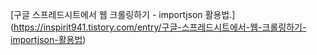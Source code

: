 [구글 스프레드시트에서 웹 크롤링하기 - importjson 활용법.] (https://inspirit941.tistory.com/entry/구글-스프레드시트에서-웹-크롤링하기-importjson-활용법)

